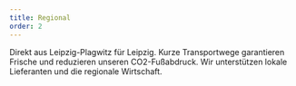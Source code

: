 ```yaml
---
title: Regional
order: 2
---
```


Direkt aus Leipzig-Plagwitz für Leipzig. Kurze Transportwege garantieren Frische und reduzieren unseren CO2-Fußabdruck. Wir unterstützen lokale Lieferanten und die regionale Wirtschaft.
